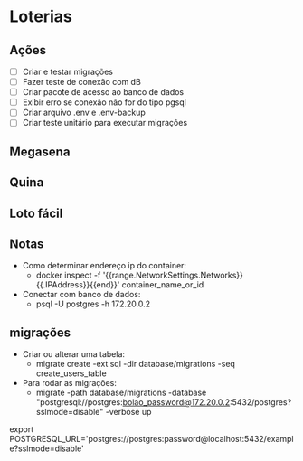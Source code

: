 # Loterias

## Ações
- [ ] Criar e testar migrações
- [ ] Fazer teste de conexão com dB
- [ ] Criar pacote de acesso ao banco de dados
- [ ] Exibir erro se conexão não for do tipo pgsql
- [ ] Criar arquivo .env e .env-backup
- [ ] Criar teste unitário para executar migrações
  
## Megasena

## Quina

## Loto fácil

## Notas
- Como determinar endereço ip do container:
  - docker inspect -f '{{range.NetworkSettings.Networks}}{{.IPAddress}}{{end}}' container_name_or_id
- Conectar com banco de dados:
  - psql -U postgres -h 172.20.0.2

## migrações
- Criar ou alterar uma tabela:
  - migrate create -ext sql -dir database/migrations -seq create_users_table
- Para rodar as migrações:
  - migrate -path database/migrations -database "postgresql://postgres:bolao_password@172.20.0.2:5432/postgres?sslmode=disable" -verbose up

export POSTGRESQL_URL='postgres://postgres:password@localhost:5432/example?sslmode=disable'
